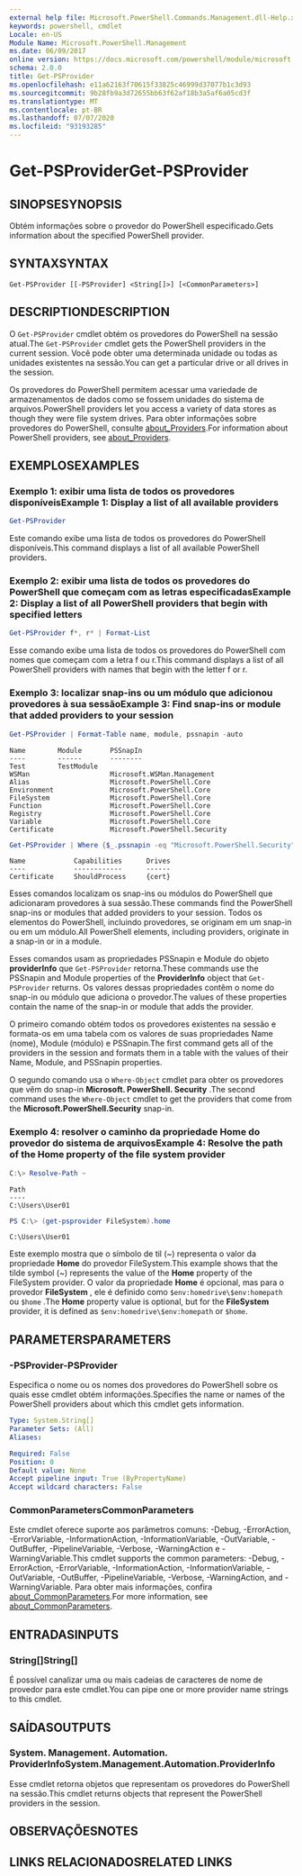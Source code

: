 ```yaml
---
external help file: Microsoft.PowerShell.Commands.Management.dll-Help.xml
keywords: powershell, cmdlet
Locale: en-US
Module Name: Microsoft.PowerShell.Management
ms.date: 06/09/2017
online version: https://docs.microsoft.com/powershell/module/microsoft.powershell.management/get-psprovider?view=powershell-7.1&WT.mc_id=ps-gethelp
schema: 2.0.0
title: Get-PSProvider
ms.openlocfilehash: e11a62163f70615f33825c46999d37077b1c3d93
ms.sourcegitcommit: 9b28fb9a3d72655bb63f62af18b3a5af6a05cd3f
ms.translationtype: MT
ms.contentlocale: pt-BR
ms.lasthandoff: 07/07/2020
ms.locfileid: "93193285"
---
```

# <span data-ttu-id="33c46-103">Get-PSProvider</span><span class="sxs-lookup"><span data-stu-id="33c46-103">Get-PSProvider</span></span>

## <span data-ttu-id="33c46-104">SINOPSE</span><span class="sxs-lookup"><span data-stu-id="33c46-104">SYNOPSIS</span></span>
<span data-ttu-id="33c46-105">Obtém informações sobre o provedor do PowerShell especificado.</span><span class="sxs-lookup"><span data-stu-id="33c46-105">Gets information about the specified PowerShell provider.</span></span>

## <span data-ttu-id="33c46-106">SYNTAX</span><span class="sxs-lookup"><span data-stu-id="33c46-106">SYNTAX</span></span>

```
Get-PSProvider [[-PSProvider] <String[]>] [<CommonParameters>]
```

## <span data-ttu-id="33c46-107">DESCRIPTION</span><span class="sxs-lookup"><span data-stu-id="33c46-107">DESCRIPTION</span></span>

<span data-ttu-id="33c46-108">O `Get-PSProvider` cmdlet obtém os provedores do PowerShell na sessão atual.</span><span class="sxs-lookup"><span data-stu-id="33c46-108">The `Get-PSProvider` cmdlet gets the PowerShell providers in the current session.</span></span>
<span data-ttu-id="33c46-109">Você pode obter uma determinada unidade ou todas as unidades existentes na sessão.</span><span class="sxs-lookup"><span data-stu-id="33c46-109">You can get a particular drive or all drives in the session.</span></span>

<span data-ttu-id="33c46-110">Os provedores do PowerShell permitem acessar uma variedade de armazenamentos de dados como se fossem unidades do sistema de arquivos.</span><span class="sxs-lookup"><span data-stu-id="33c46-110">PowerShell providers let you access a variety of data stores as though they were file system drives.</span></span>
<span data-ttu-id="33c46-111">Para obter informações sobre provedores do PowerShell, consulte [about_Providers](../Microsoft.PowerShell.Core/About/about_Providers.md).</span><span class="sxs-lookup"><span data-stu-id="33c46-111">For information about PowerShell providers, see [about_Providers](../Microsoft.PowerShell.Core/About/about_Providers.md).</span></span>

## <span data-ttu-id="33c46-112">EXEMPLOS</span><span class="sxs-lookup"><span data-stu-id="33c46-112">EXAMPLES</span></span>

### <span data-ttu-id="33c46-113">Exemplo 1: exibir uma lista de todos os provedores disponíveis</span><span class="sxs-lookup"><span data-stu-id="33c46-113">Example 1: Display a list of all available providers</span></span>

```powershell
Get-PSProvider
```

<span data-ttu-id="33c46-114">Este comando exibe uma lista de todos os provedores do PowerShell disponíveis.</span><span class="sxs-lookup"><span data-stu-id="33c46-114">This command displays a list of all available PowerShell providers.</span></span>

### <span data-ttu-id="33c46-115">Exemplo 2: exibir uma lista de todos os provedores do PowerShell que começam com as letras especificadas</span><span class="sxs-lookup"><span data-stu-id="33c46-115">Example 2: Display a list of all PowerShell providers that begin with specified letters</span></span>

```powershell
Get-PSProvider f*, r* | Format-List
```

<span data-ttu-id="33c46-116">Esse comando exibe uma lista de todos os provedores do PowerShell com nomes que começam com a letra f ou r.</span><span class="sxs-lookup"><span data-stu-id="33c46-116">This command displays a list of all PowerShell providers with names that begin with the letter f or r.</span></span>

### <span data-ttu-id="33c46-117">Exemplo 3: localizar snap-ins ou um módulo que adicionou provedores à sua sessão</span><span class="sxs-lookup"><span data-stu-id="33c46-117">Example 3: Find snap-ins or module that added providers to your session</span></span>

```powershell
Get-PSProvider | Format-Table name, module, pssnapin -auto
```

```Output
Name        Module       PSSnapIn
----        ------       --------
Test        TestModule
WSMan                    Microsoft.WSMan.Management
Alias                    Microsoft.PowerShell.Core
Environment              Microsoft.PowerShell.Core
FileSystem               Microsoft.PowerShell.Core
Function                 Microsoft.PowerShell.Core
Registry                 Microsoft.PowerShell.Core
Variable                 Microsoft.PowerShell.Core
Certificate              Microsoft.PowerShell.Security
```

```powershell
Get-PSProvider | Where {$_.pssnapin -eq "Microsoft.PowerShell.Security"}
```

```Output
Name            Capabilities      Drives
----            ------------      ------
Certificate     ShouldProcess     {cert}
```

<span data-ttu-id="33c46-118">Esses comandos localizam os snap-ins ou módulos do PowerShell que adicionaram provedores à sua sessão.</span><span class="sxs-lookup"><span data-stu-id="33c46-118">These commands find the PowerShell snap-ins or modules that added providers to your session.</span></span>
<span data-ttu-id="33c46-119">Todos os elementos do PowerShell, incluindo provedores, se originam em um snap-in ou em um módulo.</span><span class="sxs-lookup"><span data-stu-id="33c46-119">All PowerShell elements, including providers, originate in a snap-in or in a module.</span></span>

<span data-ttu-id="33c46-120">Esses comandos usam as propriedades PSSnapin e Module do objeto **providerInfo** que `Get-PSProvider` retorna.</span><span class="sxs-lookup"><span data-stu-id="33c46-120">These commands use the PSSnapin and Module properties of the **ProviderInfo** object that `Get-PSProvider` returns.</span></span>
<span data-ttu-id="33c46-121">Os valores dessas propriedades contêm o nome do snap-in ou módulo que adiciona o provedor.</span><span class="sxs-lookup"><span data-stu-id="33c46-121">The values of these properties contain the name of the snap-in or module that adds the provider.</span></span>

<span data-ttu-id="33c46-122">O primeiro comando obtém todos os provedores existentes na sessão e formata-os em uma tabela com os valores de suas propriedades Name (nome), Module (módulo) e PSSnapin.</span><span class="sxs-lookup"><span data-stu-id="33c46-122">The first command gets all of the providers in the session and formats them in a table with the values of their Name, Module, and PSSnapin properties.</span></span>

<span data-ttu-id="33c46-123">O segundo comando usa o `Where-Object` cmdlet para obter os provedores que vêm do snap-in **Microsoft. PowerShell. Security** .</span><span class="sxs-lookup"><span data-stu-id="33c46-123">The second command uses the `Where-Object` cmdlet to get the providers that come from the **Microsoft.PowerShell.Security** snap-in.</span></span>

### <span data-ttu-id="33c46-124">Exemplo 4: resolver o caminho da propriedade Home do provedor do sistema de arquivos</span><span class="sxs-lookup"><span data-stu-id="33c46-124">Example 4: Resolve the path of the Home property of the file system provider</span></span>

```powershell
C:\> Resolve-Path ~
```

```Output
Path
----
C:\Users\User01
```

```powershell
PS C:\> (get-psprovider FileSystem).home
```

```Output
C:\Users\User01
```

<span data-ttu-id="33c46-125">Este exemplo mostra que o símbolo de til (~) representa o valor da propriedade **Home** do provedor FileSystem.</span><span class="sxs-lookup"><span data-stu-id="33c46-125">This example shows that the tilde symbol (~) represents the value of the **Home** property of the FileSystem provider.</span></span>
<span data-ttu-id="33c46-126">O valor da propriedade **Home** é opcional, mas para o provedor **FileSystem** , ele é definido como `$env:homedrive\$env:homepath` ou `$home` .</span><span class="sxs-lookup"><span data-stu-id="33c46-126">The **Home** property value is optional, but for the **FileSystem** provider, it is defined as `$env:homedrive\$env:homepath` or `$home`.</span></span>

## <span data-ttu-id="33c46-127">PARAMETERS</span><span class="sxs-lookup"><span data-stu-id="33c46-127">PARAMETERS</span></span>

### <span data-ttu-id="33c46-128">-PSProvider</span><span class="sxs-lookup"><span data-stu-id="33c46-128">-PSProvider</span></span>

<span data-ttu-id="33c46-129">Especifica o nome ou os nomes dos provedores do PowerShell sobre os quais esse cmdlet obtém informações.</span><span class="sxs-lookup"><span data-stu-id="33c46-129">Specifies the name or names of the PowerShell providers about which this cmdlet gets information.</span></span>

```yaml
Type: System.String[]
Parameter Sets: (All)
Aliases:

Required: False
Position: 0
Default value: None
Accept pipeline input: True (ByPropertyName)
Accept wildcard characters: False
```

### <span data-ttu-id="33c46-130">CommonParameters</span><span class="sxs-lookup"><span data-stu-id="33c46-130">CommonParameters</span></span>

<span data-ttu-id="33c46-131">Este cmdlet oferece suporte aos parâmetros comuns: -Debug, -ErrorAction, -ErrorVariable, -InformationAction, -InformationVariable, -OutVariable, -OutBuffer, -PipelineVariable, -Verbose, -WarningAction e -WarningVariable.</span><span class="sxs-lookup"><span data-stu-id="33c46-131">This cmdlet supports the common parameters: -Debug, -ErrorAction, -ErrorVariable, -InformationAction, -InformationVariable, -OutVariable, -OutBuffer, -PipelineVariable, -Verbose, -WarningAction, and -WarningVariable.</span></span> <span data-ttu-id="33c46-132">Para obter mais informações, confira [about_CommonParameters](../Microsoft.PowerShell.Core/About/about_CommonParameters.md).</span><span class="sxs-lookup"><span data-stu-id="33c46-132">For more information, see [about_CommonParameters](../Microsoft.PowerShell.Core/About/about_CommonParameters.md).</span></span>

## <span data-ttu-id="33c46-133">ENTRADAS</span><span class="sxs-lookup"><span data-stu-id="33c46-133">INPUTS</span></span>

### <span data-ttu-id="33c46-134">String[]</span><span class="sxs-lookup"><span data-stu-id="33c46-134">String[]</span></span>

<span data-ttu-id="33c46-135">É possível canalizar uma ou mais cadeias de caracteres de nome de provedor para este cmdlet.</span><span class="sxs-lookup"><span data-stu-id="33c46-135">You can pipe one or more provider name strings to this cmdlet.</span></span>

## <span data-ttu-id="33c46-136">SAÍDAS</span><span class="sxs-lookup"><span data-stu-id="33c46-136">OUTPUTS</span></span>

### <span data-ttu-id="33c46-137">System. Management. Automation. ProviderInfo</span><span class="sxs-lookup"><span data-stu-id="33c46-137">System.Management.Automation.ProviderInfo</span></span>

<span data-ttu-id="33c46-138">Esse cmdlet retorna objetos que representam os provedores do PowerShell na sessão.</span><span class="sxs-lookup"><span data-stu-id="33c46-138">This cmdlet returns objects that represent the PowerShell providers in the session.</span></span>

## <span data-ttu-id="33c46-139">OBSERVAÇÕES</span><span class="sxs-lookup"><span data-stu-id="33c46-139">NOTES</span></span>

## <span data-ttu-id="33c46-140">LINKS RELACIONADOS</span><span class="sxs-lookup"><span data-stu-id="33c46-140">RELATED LINKS</span></span>

